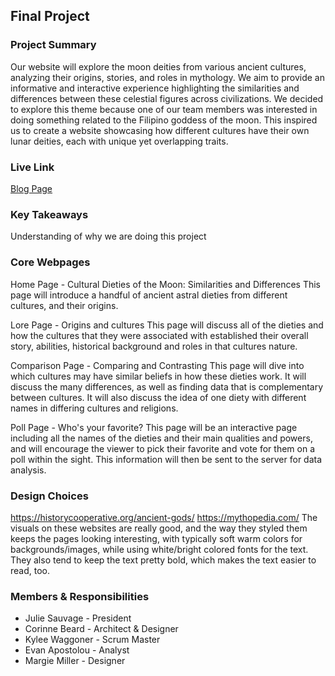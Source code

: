 ## Final Project

### Project Summary

Our website will explore the moon deities from various ancient cultures, analyzing their origins, stories, and roles in mythology. We aim to provide an informative and interactive experience highlighting the similarities and differences between these celestial figures across civilizations. We decided to explore this theme because one of our team members was interested in doing something related to the Filipino goddess of the moon. This inspired us to create a website showcasing how different cultures have their own lunar deities, each with unique yet overlapping traits.

### Live Link

[Blog Page](https://juliesvg.github.io/CallistoMercuryInRetrograde/)

### Key Takeaways

Understanding of why we are doing this project

### Core Webpages

Home Page - Cultural Dieties of the Moon: Similarities and Differences
This page will introduce a handful of ancient astral dieties from different cultures, and their origins.

Lore Page - Origins and cultures
This page will discuss all of the dieties and how the cultures that they were associated with established their overall story, abilities, historical background and roles in that cultures nature.

Comparison Page - Comparing and Contrasting
This page will dive into which cultures may have similar beliefs in how these dieties work. It will discuss the many differences, as well as
finding data that is complementary between cultures. It will also discuss the idea of one diety with different names in differing cultures and religions.

Poll Page - Who's your favorite?
This page will be an interactive page including all the names of the dieties and their main qualities and powers, and will encourage the viewer to pick their favorite and vote for them on a poll within the sight. This information will then be sent to the server for data analysis.

### Design Choices

https://historycooperative.org/ancient-gods/
https://mythopedia.com/
The visuals on these websites are really good, and the way they styled them keeps the pages looking interesting, with typically soft warm colors for backgrounds/images, while using white/bright colored fonts for the text. They also tend to keep the text pretty bold, which makes the text easier to read, too.

### Members & Responsibilities

- Julie Sauvage - President
- Corinne Beard - Architect & Designer
- Kylee Waggoner - Scrum Master
- Evan Apostolou - Analyst
- Margie Miller - Designer
